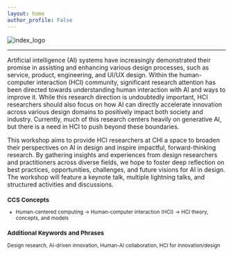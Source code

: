 ```yaml
---
layout: home
author_profile: False
---
```

![index_logo](assets/images/index_logo.png)

---

Artificial intelligence (AI) systems have increasingly demonstrated their promise in assisting and enhancing various design processes, such as service, product, engineering, and UI/UX design. Within the human-computer interaction (HCI) community, significant research attention has been directed towards understanding human interaction with AI and ways to improve it. While this research direction is undoubtedly important, HCI researchers should also focus on how AI can directly accelerate innovation across various design domains to positively impact both society and industry. Currently, much of this research centers heavily on generative AI, but there is a need in HCI to push beyond these boundaries.

This workshop aims to provide HCI researchers at CHI a space to broaden their perspectives on AI in design and inspire impactful, forward-thinking research. By gathering insights and experiences from design researchers and practitioners across diverse fields, we hope to foster deep reflection on best practices, opportunities, challenges, and future visions for AI in design. The workshop will feature a keynote talk, multiple lightning talks, and structured activities and discussions.

<small>

### CCS Concepts
- Human-centered computing → Human-computer interaction (HCI) → HCI theory, concepts, and models

### Additional Keywords and Phrases
Design research, AI-driven innovation, Human-AI collaboration, HCI for innovation/design